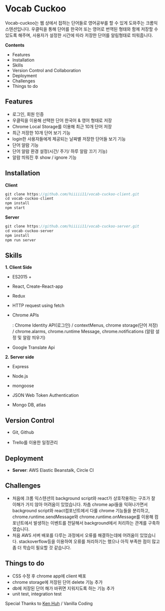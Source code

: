 # Vocab Cuckoo

Vocab-cuckoo는 웹 상에서 접하는 단어들로 영어공부를 할 수 있게 도와주는 크롬익스텐션입니다. 우클릭을 통해 단어를 한국어 또는 영어로 번역된 형태와 함께 저장할 수 있도록 해주며, 사용자가 설정한 시간에 따라 저장한 단어를 알림형태로 띄워줍니다. 




**Contents**

- Features
- Installation
- Skills
- Version Control and Collaboration
- Deployment
- Challenges
- Things to do




## **Features**

- 로그인, 회원 인증
- 우클릭을 이용해 선택한 단어 한국어 & 영어 형태로 저장
- Chrome Local Storage를 이용해 최근 10개 단어 저장
- 최근 저장한 10개 단어 보기 기능
- login한 사용자들에게 제공되는 날짜별 저장한 단어들 보기 기능
- 단어 알람 기능
- 단어 알람 환경 설정(시간/ 주기/ 하루 알람 끄기 기능)
- 알람 띄워진 후 show / ignore 기능




## **Installation**

**Client**

```javascript
git clone https://github.com/hiiiii11/vocab-cuckoo-client.git
cd vocab-cuckoo-client
npm install
npm start
```

**Server**

```javascript
git clone https://github.com/hiiiii11/vocab-cuckoo-server.git
cd vocab-cuckoo-server
npm install
npm run server
```




## **Skills**

**1. Client Side**

- ES2015 +

- React, Create-React-app

- Redux

- HTTP request using fetch

- Chrome APIs

  : Chrome Identity API(로그인) / contextMenus, chrome storage(단어 저장) / chrome.alarms, chrome.runtime Message, chrome.notifications (알람 설정 및 알람 띄우기)

- Google Translate Api


**2. Server side**

- Express

- Node.js

- mongoose

- JSON Web Token Authentication

- Mongo DB, atlas

  
  

## **Version Control**

- Git, Github

- Trello를 이용한 일정관리



  
## Deployment

- **Server**: AWS Elastic Beanstalk, Circle CI




## **Challenges**

-  처음에 크롬 익스텐션의 background script와 react가 상호작용하는 구조가 잘 이해가 가지 않아 어려움이 있었습니다. 차츰 chrome api들을 익혀나가면서 background script와 react컴포넌트에서 다룰 chrome 기능들을 분리하고,  chrome.runtime.sendMessage와 chrome.runtime.onMessage를 이용해 컴포넌트에서 발생하는 이벤트를 전달해서 background에서 처리하는 관계를 구축하였습니다.
- 처음 AWS  서버 배포를 다루는 과정에서  오류를 해결하는데에 어려움이 있었습니다. stackoverflow등을 이용하여 오류를 처리하기는 했으나 아직 부족한 점이 많고 좀 더 학습이 필요할 것 같습니다.




## **Things to do**

- CSS 수정 후 chrome app에 client 배포
- chrome storage에 저장된 단어 delete 기능 추가
- db에 저장된 단어 해가 바뀌면 지워지도록 하는 기능 추가
- unit test, integration test



Special Thanks to [Ken Huh](https://github.com/ken123777 "ken huh") / Vanilla Coding 
